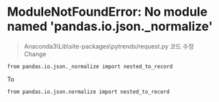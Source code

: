 # ModuleNotFoundError: No module named 'pandas.io.json._normalize'
> Anaconda3\Lib\site-packages\pytrends/request.py 코드 수정  
Change
~~~
from pandas.io.json._normalize import nested_to_record
~~~
To
~~~
from pandas.io.json.normalize import nested_to_record
~~~
